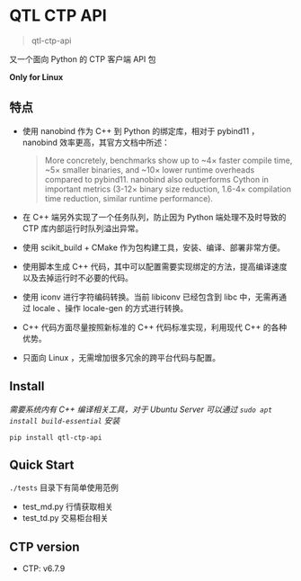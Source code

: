 # QTL CTP API

> qtl-ctp-api

又一个面向 Python 的 CTP 客户端 API 包

**Only for Linux**

## 特点

- 使用 nanobind 作为 C++ 到 Python 的绑定库，相对于 pybind11 ，nanobind 效率更高，其官方文档中所述：
    > More concretely, benchmarks show up to ~4× faster compile time, ~5× smaller binaries, and ~10× lower runtime overheads compared to pybind11. nanobind also outperforms Cython in important metrics (3-12× binary size reduction, 1.6-4× compilation time reduction, similar runtime performance).

- 在 C++ 端另外实现了一个任务队列，防止因为 Python 端处理不及时导致的 CTP 库内部运行时队列溢出异常。

- 使用 scikit_build + CMake 作为包构建工具，安装、编译、部署非常方便。

- 使用脚本生成 C++ 代码，其中可以配置需要实现绑定的方法，提高编译速度以及去掉运行时不必要的代码。

- 使用 iconv 进行字符编码转换。当前 libiconv 已经包含到 libc 中，无需再通过 locale 、操作 locale-gen 的方式进行转换。

- C++ 代码方面尽量按照新标准的 C++ 代码标准实现，利用现代 C++ 的各种优势。

- 只面向 Linux ，无需增加很多冗余的跨平台代码与配置。

## Install

*需要系统内有 C++ 编译相关工具，对于 Ubuntu Server 可以通过 `sudo apt install build-essential` 安装*

```
pip install qtl-ctp-api
```

## Quick Start

`./tests` 目录下有简单使用范例

- test_md.py 行情获取相关
- test_td.py 交易柜台相关

## CTP version

- CTP: v6.7.9

